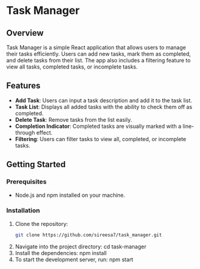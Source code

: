 # Task Manager

## Overview
Task Manager is a simple React application that allows users to manage their tasks efficiently. Users can add new tasks, mark them as completed, and delete tasks from their list. The app also includes a filtering feature to view all tasks, completed tasks, or incomplete tasks.

## Features
- **Add Task**: Users can input a task description and add it to the task list.
- **Task List**: Displays all added tasks with the ability to check them off as completed.
- **Delete Task**: Remove tasks from the list easily.
- **Completion Indicator**: Completed tasks are visually marked with a line-through effect.
- **Filtering**: Users can filter tasks to view all, completed, or incomplete tasks.

## Getting Started

### Prerequisites
- Node.js and npm installed on your machine.

### Installation
1. Clone the repository:
   ```bash
   git clone https://github.com/sireesa7/task_manager.git

2. Navigate into the project directory: cd task-manager
3. Install the dependencies: npm install
4. To start the development server, run: npm start
